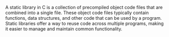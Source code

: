 A static library in C is a collection of precompiled object code files that are combined into a single file. These object code files typically contain functions, data structures, and other code that can be used by a program. Static libraries offer a way to reuse code across multiple programs, making it easier to manage and maintain common functionality.
